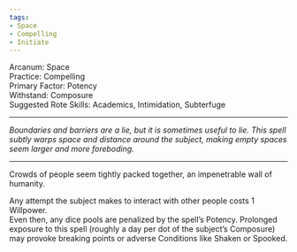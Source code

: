 ```yaml
---
tags:
- Space
- Compelling
- Initiate
---
```


Arcanum: Space\
Practice: Compelling\
Primary Factor: Potency\
Withstand: Composure\
Suggested Rote Skills: Academics, Intimidation, Subterfuge

---

_Boundaries and barriers are a lie, but it is sometimes useful to lie. This spell subtly warps space and distance around the subject, making empty spaces seem larger and more foreboding._

---

Crowds of people seem tightly packed together, an impenetrable wall of humanity.

Any attempt the subject makes to interact with other people costs 1 Willpower.\
Even then, any dice pools are penalized by the spell’s Potency. Prolonged exposure to this spell (roughly a day per dot of the subject’s Composure) may provoke breaking points or adverse Conditions like Shaken or Spooked.